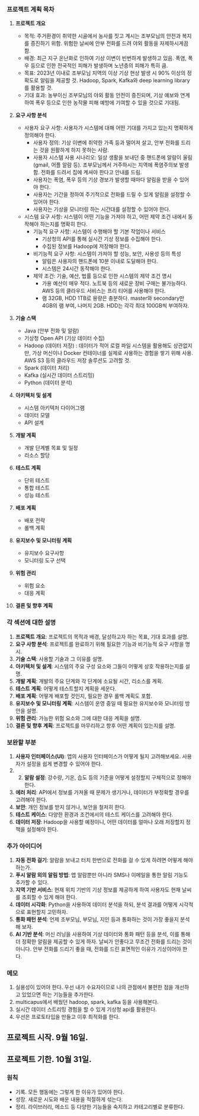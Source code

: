 ### 프로젝트 계획 목차

1. **프로젝트 개요**
    - 목적: 주거환경이 취약한 시골에서 농사를 짓고 계시는 조부모님의 안전과 복지를 증진하기 위함. 위험한 날씨에 안부 전화를 드려 야외 활동을 자제하시게끔 함.
    - 배경: 최근 지구 온난화로 인하여 기상 이변이 빈번하게 발생하고 있음. 폭염, 폭우 등으로 인한 전국적인 피해가 발생하며 노년층의 피해가 특히 큼.
    - 목표: 2023년 이내로 조부모님 지역의 이상 기상 현상 발생 시 90% 이상의 정확도로 알림을 제공할 것. Hadoop, Spark, Kafka와 deep learning library를 활용할 것.
    - 기대 효과: 농부이신 조부모님의 야외 활동 안전이 증진되며, 기상 예보와 연계하여 폭우 등으로 인한 농작물 피해 예방에 기여할 수 있을 것으로 기대됨.

2. **요구 사항 분석**
    - 사용자 요구 사항: 사용자가 시스템에 대해 어떤 기대를 가지고 있는지 명확하게 정의해야 한다.
      - 사용자 정의: 기상 이변에 취약한 가족 등과 떨어져 살고, 안부 전화를 드리는 것을 원활하게 하지 못하는 사람.
      - 사용자 시스템 사용 시나리오: 일상 생활을 보내던 중 핸드폰에 알람이 울림(gmail, 어플 알람 등). 조부모님께서 거주하시는 지역에 폭염주의보 발생함. 전화를 드려서 집에 계셔야 한다고 안내를 드림.
      - 사용자는 폭염, 폭우 등의 기상 경보가 발생할 때마다 알림을 받을 수 있어야 한다.
      - 사용자는 기간을 정하여 주기적으로 전화를 드릴 수 있게 알림을 설정할 수 있어야 한다.
      - 사용자는 기상을 모니터링 하는 시간대를 설정할 수 있어야 한다.
    - 시스템 요구 사항: 시스템이 어떤 기능을 가져야 하고, 어떤 제약 조건 내에서 동작해야 하는지를 명확히 한다.
      - 기능적 요구 사항: 시스템이 수행해야 할 기본 작업이나 서비스
        - 기상청의 API를 통해 실시간 기상 정보를 수집해야 한다.
        - 수집된 정보를 Hadoop에 저장해야 한다.
      - 비기능적 요구 사항: 시스템이 가져야 할 성능, 보안, 사용성 등의 특성
        - 알림은 사용자의 핸드폰에 10분 이내로 도달해야 한다.
        - 시스템은 24시간 동작해야 한다.
      - 제약 조건: 기술, 예산, 법률 등으로 인한 시스템의 제약 조건 명시
        - 가용 예산이 매우 적다. 노트북 등의 새로운 장비 구매는 불가능하다. AWS 등의 클라우드 서비스는 프리 티어를 사용해야 한다.
        - 램 32GB, HDD 1TB로 용량은 충분하다. master와 secondary만 4GB의 램 부여, 나머지 2GB. HDD는 각각 최대 100GB씩 부여하자.

3. **기술 스택**
    - Java (안부 전화 및 알람)
    - 기상청 Open API (기상 데이터 수집)
    - Hadoop (데이터 저장) : 데이터가 적어 로컬 파일 시스템을 활용해도 상관없지만, 가상 머신이나 Docker 컨테이너를 실제로 사용하는 경험을 쌓기 위해 사용. AWS S3 등의 클라우드 저장 솔루션도 고려할 것.
    - Spark (데이터 처리)
    - Kafka (실시간 데이터 스트리밍)
    - Python (데이터 분석)

4. **아키텍처 및 설계**
    - 시스템 아키텍처 다이어그램
    - 데이터 모델
    - API 설계

5. **개발 계획**
    - 개발 단계별 목표 및 일정
    - 리소스 할당

6. **테스트 계획**
    - 단위 테스트
    - 통합 테스트
    - 성능 테스트

7. **배포 계획**
    - 배포 전략
    - 롤백 계획

8. **유지보수 및 모니터링 계획**
    - 유지보수 요구사항
    - 모니터링 도구 선택

9. **위험 관리**
    - 위험 요소
    - 대응 계획

10. **결론 및 향후 계획**

### 각 섹션에 대한 설명

1. **프로젝트 개요**: 프로젝트의 목적과 배경, 달성하고자 하는 목표, 기대 효과를 설명.
2. **요구 사항 분석**: 프로젝트를 완료하기 위해 필요한 기능과 비기능적 요구 사항을 명시.
3. **기술 스택**: 사용할 기술과 그 이유를 설명.
4. **아키텍처 및 설계**: 시스템의 주요 구성 요소와 그들이 어떻게 상호 작용하는지를 설명.
5. **개발 계획**: 개발의 주요 단계와 각 단계에 소요될 시간, 리소스를 계획.
6. **테스트 계획**: 어떻게 테스트할지 계획을 세운다.
7. **배포 계획**: 어떻게 배포할 것인지, 필요한 경우 롤백 계획도 포함.
8. **유지보수 및 모니터링 계획**: 시스템이 운영 중일 때 필요한 유지보수와 모니터링 방안을 설명.
9. **위험 관리**: 가능한 위험 요소와 그에 대한 대응 계획을 설명.
10. **결론 및 향후 계획**: 프로젝트를 마무리하고 향후 어떤 계획이 있는지를 설명.


### 보완할 부분

1. **사용자 인터페이스(UI)**: 앱의 사용자 인터페이스가 어떻게 될지 고려해보세요. 사용자가 설정을 쉽게 변경할 수 있어야 한다.
2. 2. **알람 설정**: 강수량, 기온, 습도 등의 기준을 어떻게 설정할지 구체적으로 정해야 한다.
3. **에러 처리**: API에서 정보를 가져올 때 문제가 생기거나, 데이터가 부정확할 경우를 고려해야 한다.
4. **보안**: 개인 정보를 받지 않거나, 보안을 철저히 한다.
5. **테스트 케이스**: 다양한 환경과 조건에서의 테스트 케이스를 고려해야 한다.
6. **데이터 저장**: Hadoop을 사용할 예정이니, 어떤 데이터를 얼마나 오래 저장할지 정책을 설정해야 한다.

### 추가 아이디어

1. **자동 전화 걸기**: 알람을 보내고 터치 한번으로 전화를 걸 수 있게 하려면 어떻게 해야 하는가.
2. **푸시 알람 외의 알림 방법**: 앱 알람뿐만 아니라 SMS나 이메일을 통한 알림 기능도 추가할 수 있다.
3. **지역 기반 서비스**: 현재 위치 기반의 기상 정보를 제공하게 하여 사용자도 현재 날씨를 조회할 수 있게 해야 한다.
4. **데이터 시각화**: Python을 사용하여 데이터 분석을 하되, 분석 결과를 어떻게 시각적으로 표현할지 고민하자.
5. **통화 패턴 분석**: 언제 조부모님, 부모님, 지인 등과 통화하는 것이 가장 좋을지 분석해 보자.
6. **AI 기반 분석**: 머신 러닝을 사용하여 기상 데이터와 통화 패턴 등을 분석, 이를 통해 더 정확한 알림을 제공할 수 있게 하자. 날씨가 안좋다고 무조건 전화를 드리는 것이 아니다. 안부 전화를 드리기 좋을 때, 전화를 드린 표면적인 이유가 기상이어야 한다.

### 메모
1. 실용성이 있어야 한다. 우선 내가 수요자이므로 나의 관점에서 불편한 점을 개선하고 있었으면 하는 기능들을 추가한다.
2. multicapus에서 배웠던 hadoop, spark, kafka 등을 사용해본다.
3. 실시간 데이터 스트리밍 경험을 할 수 있게 기상청 api를 활용한다.
4. 우선은 프로토타입을 만들고 이후 최적화를 한다.

## 프로젝트 시작. 9월 16일.
## 프로젝트 기한. 10월 31일.

### 원칙
- 기록. 모든 행동에는 그렇게 한 이유가 있어야 한다.
- 성장. 새로운 시도와 배운 내용을 적절하게 섞는다.
- 정리. 라이브러리, 메소드 등 다양한 기능들을 숙지하고 카테고리별로 분류한다.